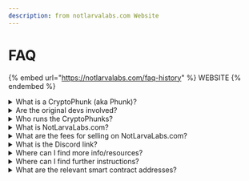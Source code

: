 ```yaml
---
description: from notlarvalabs.com Website
---
```


# FAQ

{% embed url="https://notlarvalabs.com/faq-history" %}
WEBSITE
{% endembed %}

<details>

<summary>What is a CryptoPhunk (aka Phunk)?</summary>

Phunks are an NFT rooted in conceptual art. A commentary on CryptoPunks which face right. Phunks face left like the Mona Lisa.

</details>

<details>

<summary>Are the original devs involved?</summary>

There are no Devs. The team that created the contract, Cryptophunks.com website, and associated twitter and Discord accounts publicly left the project in July. There have been no communications from them since.

</details>

<details>

<summary>Who runs the CryptoPhunks?</summary>

CryptoPhunks are a fully decentralized community with no leader. Anyone is free to contribute. No approval is needed. We run autonomously.

</details>

<details>

<summary>What is NotLarvaLabs.com?</summary>

A community built marketplace for selling CryptoPhunks built on top of our own custom smart contract.

</details>

<details>

<summary>What are the fees for selling on NotLarvaLabs.com?</summary>

0% royalties! 0% service! Be Phree!

</details>

<details>

<summary>What is the Discord link?</summary>

[https://discord.com/invite/NotLarvaLabs](https://discord.com/invite/NotLarvaLabs)

</details>

<details>

<summary>Where can I find more info/resources?</summary>

[links.md](../../resources/links.md "mention")

[https://linktr.ee/cryptophunks](https://linktr.ee/cryptophunks)

</details>

<details>

<summary>Where can I find further instructions?</summary>

[#tutorials](tutorials.md#tutorials "mention")

[https://twitter.com/NotLarvaLabs/status/1470993467413307396?s=20](https://twitter.com/NotLarvaLabs/status/1470993467413307396?s=20)

</details>

<details>

<summary>What are the relevant smart contract addresses?</summary>

NLL Marketplace: [0xd6c037bE7FA60587e174db7A6710f7635d2971e7](https://etherscan.io/address/0xd6c037bE7FA60587e174db7A6710f7635d2971e7)

CryptoPhunksV2 Token: [0xf07468ead8cf26c752c676e43c814fee9c8cf402](https://etherscan.io/token/0xf07468ead8cf26c752c676e43c814fee9c8cf402)

</details>
